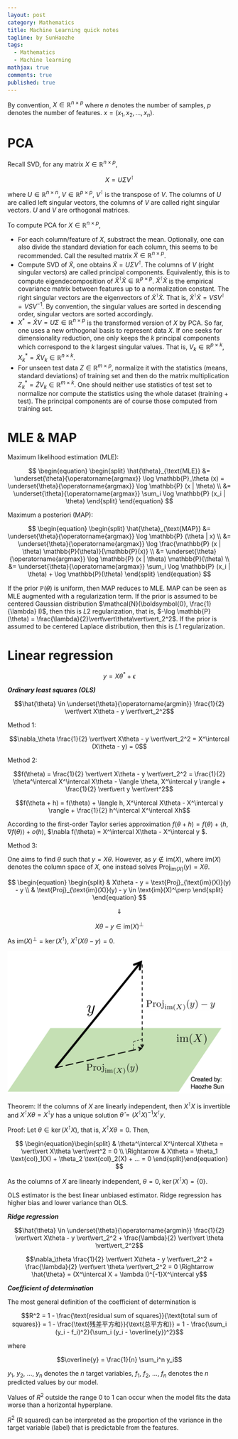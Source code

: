 ```yaml
---
layout: post
category: Mathematics
title: Machine Learning quick notes
tagline: by SunHaozhe
tags: 
  - Mathematics
  - Machine learning
mathjax: true
comments: true
published: true
---
```


By convention, $X \in \mathbb{R}^{n\times p}$ where $n$ denotes the number of samples, $p$ denotes the number of features. $x = (x_1, x_2, ..., x_n)$.




# PCA

Recall SVD, for any matrix $X\in \mathbb{R}^{n\times p}$,

$$X = U\Sigma V^\intercal$$

where $U\in \mathbb{R}^{n\times n}$, $V \in \mathbb{R}^{p\times p}$, $V^\intercal$ is the transpose of $V$. The columns of $U$ are called left singular vectors, the columns of $V$ are called right singular vectors. $U$ and $V$ are orthogonal matrices. 

To compute PCA for $X\in \mathbb{R}^{n\times p}$, 

* For each column/feature of $X$, substract the mean. Optionally, one can also divide the standard deviation for each column, this seems to be recommended. Call the resulted matrix $\tilde{X}\in \mathbb{R}^{n\times p}$. 
* Compute SVD of $\tilde{X}$, one obtains $\tilde{X} = U\Sigma V^\intercal$. The columns of $V$ (right singular vectors) are called principal components. Equivalently, this is to compute eigendecomposition of $\tilde{X}^\intercal \tilde{X} \in \mathbb{R}^{p\times p}$. $\tilde{X}^\intercal \tilde{X}$ is the empirical covariance matrix between features up to a normalization constant. The right singular vectors  are the eigenvectors of $\tilde{X}^\intercal \tilde{X}$. That is, $\tilde{X}^\intercal \tilde{X} = V S V^\intercal = V S V^{-1}$. By convention, the singular values are sorted in descending order, singular vectors are sorted accordingly.
* $X^* = \tilde{X} V = U\Sigma \in \mathbb{R}^{n\times p}$ is the transformed version of $X$ by PCA. So far, one uses a new orthogonal basis to represent data $X$. If one seeks for dimensionality reduction, one only keeps the $k$ principal components which correspond to the $k$ largest singular values. That is, $V_k \in \mathbb{R}^{p\times k}$, $X_k^* = \tilde{X} V_k \in \mathbb{R}^{n\times k}$. 
* For unseen test data $Z\in \mathbb{R}^{m\times p}$, normalize it with the statistics (means, standard deviations) of training set and then do the matrix multiplication $Z_k^* = \tilde{Z}V_k \in \mathbb{R}^{m\times k}$. One should neither use statistics of test set to normalize nor compute the statistics using the whole dataset (training + test). The principal components are of course those computed from training set. 


# MLE & MAP

Maximum likelihood estimation (MLE):

$$
\begin{equation}
\begin{split}
\hat{\theta}_{\text{MLE}} 
&= \underset{\theta}{\operatorname{argmax}} \log \mathbb{P}_\theta (x) 
= \underset{\theta}{\operatorname{argmax}} \log \mathbb{P} (x | \theta) \\
&= \underset{\theta}{\operatorname{argmax}} \sum_i \log \mathbb{P} (x_i | \theta) 
\end{split}
\end{equation}
$$

Maximum a posteriori (MAP):

$$
\begin{equation}
\begin{split}
\hat{\theta}_{\text{MAP}} 
&= \underset{\theta}{\operatorname{argmax}} \log \mathbb{P} (\theta | x) \\
&= \underset{\theta}{\operatorname{argmax}} \log \frac{\mathbb{P} (x | \theta) \mathbb{P}(\theta)}{\mathbb{P}(x)} \\
&= \underset{\theta}{\operatorname{argmax}} \log \mathbb{P} (x | \theta) \mathbb{P}(\theta) \\
&= \underset{\theta}{\operatorname{argmax}} \sum_i \log \mathbb{P} (x_i | \theta)  + \log \mathbb{P}(\theta)
\end{split}
\end{equation}
$$


If the prior $\mathbb{P}(\theta)$ is uniform, then MAP reduces to MLE. MAP can be seen as MLE augmented with a regularization term. If the prior is assumed to be centered Gaussian distribution $\mathcal{N}(\boldsymbol{0}, \frac{1}{\lambda} I)$, then this is $L2$ regularization, that is, $-\log \mathbb{P}(\theta) = \frac{\lambda}{2}\vert\vert\theta\vert\vert_2^2$. If the prior is assumed to be centered Laplace distribution, then this is $L1$ regularization. 



# Linear regression

$$y = X\theta^* + \epsilon$$



***Ordinary least squares (OLS)***

$$\hat{\theta} \in \underset{\theta}{\operatorname{argmin}} \frac{1}{2} \vert\vert X\theta - y \vert\vert_2^2$$ 

Method 1:

$$\nabla_\theta \frac{1}{2} \vert\vert X\theta - y \vert\vert_2^2 = X^\intercal (X\theta - y) = 0$$

Method 2:

$$f(\theta) = \frac{1}{2} \vert\vert X\theta - y \vert\vert_2^2 = \frac{1}{2} \theta^\intercal X^\intercal X\theta - \langle \theta, X^\intercal y \rangle + \frac{1}{2} \vert\vert y \vert\vert^2$$

$$f(\theta + h) = f(\theta) + \langle h, X^\intercal X\theta - X^\intercal y \rangle + \frac{1}{2} h^\intercal X^\intercal Xh$$

According to the first-order Taylor series approximation $f(\theta + h) = f(\theta) + \langle h, \nabla f(\theta) \rangle + o(h)$, $\nabla f(\theta) = X^\intercal X\theta - X^\intercal y $. 

Method 3:

One aims to find $\theta$ such that $y = X\theta$. However, as $y \notin \text{im}(X)$, where $\text{im}(X)$ denotes the column space of $X$, one instead solves $\text{Proj}_{\text{im}(X)}(y) = X\theta$.

$$
\begin{equation}
\begin{split}
& X\theta - y = \text{Proj}_{\text{im}(X)}(y) - y \\
& \text{Proj}_{\text{im}(X)}(y) - y \in \text{im}(X)^\perp 
\end{split}
\end{equation}
$$

$$\Downarrow$$

$$X\theta - y \in \text{im}(X)^\perp$$

As $\text{im}(X)^\perp = \ker(X^\intercal)$, $X^\intercal (X\theta - y) = 0$. 

![projection_onto_space](/assets/images/blog/projection_onto_space.png)

Theorem: If the columns of $X$ are linearly independent, then $X^\intercal X$ is invertible and $X^\intercal X \theta = X^\intercal y$ has a unique solution $\hat{\theta} = (X^\intercal X)^{-1}X^\intercal y$.

Proof: Let $\theta \in \ker(X^\intercal X)$, that is, $X^\intercal X \theta = 0$. Then, 

$$
\begin{equation}\begin{split}
& \theta^\intercal X^\intercal X\theta = \vert\vert X\theta \vert\vert^2 = 0 \\
\Rightarrow & X\theta = \theta_1 \text{col}_1(X) + \theta_2 \text{col}_2(X) + ... = 0
\end{split}\end{equation}
$$

As the columns of $X$ are linearly independent, $\theta = 0$, $\ker(X^\intercal X) = \{0\}$. 

OLS estimator is the best linear unbiased estimator. Ridge regression has higher bias and lower variance than OLS. 



***Ridge regression***

$$\hat{\theta} \in \underset{\theta}{\operatorname{argmin}} \frac{1}{2} \vert\vert X\theta - y \vert\vert_2^2 + \frac{\lambda}{2} \vert\vert \theta \vert\vert_2^2$$

$$\nabla_\theta \frac{1}{2} \vert\vert X\theta - y \vert\vert_2^2 + \frac{\lambda}{2} \vert\vert \theta \vert\vert_2^2 = 0 \Rightarrow \hat{\theta} = (X^\intercal X + \lambda I)^{-1}X^\intercal y$$



***Coefficient of determination***

The most general definition of the coefficient of determination is

$$R^2 = 1 - \frac{\text{residual sum of squares}}{\text{total sum of squares}} = 1 - \frac{\text{残差平方和}}{\text{总平方和}} = 1 - \frac{\sum_i (y_i - f_i)^2}{\sum_i (y_i - \overline{y})^2}$$

where

$$\overline{y} = \frac{1}{n} \sum_i^n y_i$$

$y_1$, $y_2$, ..., $y_n$ denotes the $n$ target variables, $f_1$, $f_2$, ..., $f_n$ denotes the $n$ predicted values by our model. 


Values of $R^2$ outside the range $0$ to $1$ can occur when the model fits the data worse than a horizontal hyperplane. 

$R^2$ (R squared) can be interpreted as the proportion of the variance in the target variable (label) that is predictable from the features. 



